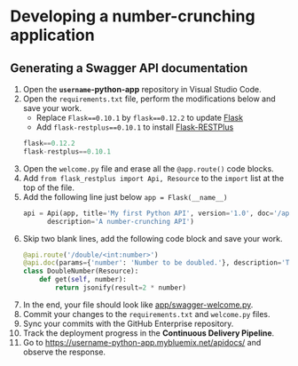 # Developing a number-crunching application

## Generating a Swagger API documentation

1. Open the **`username`-python-app** repository in Visual Studio Code.
1. Open the `requirements.txt` file, perform the  modifications below and save your work.
    * Replace `Flask==0.10.1` by `flask==0.12.2` to update [Flask](http://flask.pocoo.org)
    * Add `flask-restplus==0.10.1` to install [Flask-RESTPlus](http://flask-restplus.readthedocs.io)
    ```Python
    flask==0.12.2
    flask-restplus==0.10.1
    ```
1. Open the `welcome.py` file and erase all the `@app.route()` code blocks.
1. Add `from flask_restplus import Api, Resource` to the `import` list at the top of the file.
1. Add the following line just below `app = Flask(__name__)`
    ```Python
    api = Api(app, title='My first Python API', version='1.0', doc='/apidocs/',
          description='A number-crunching API')
    ```
1. Skip two blank lines, add the following code block and save your work.
    ```Python
    @api.route('/double/<int:number>')
    @api.doc(params={'number': 'Number to be doubled.'}, description='This method doubles the input.')
    class DoubleNumber(Resource):
        def get(self, number):
            return jsonify(result=2 * number)
    ```
1. In the end, your file should look like [app/swagger-welcome.py](app/swagger-welcome.py).
1. Commit your changes to the `requirements.txt` and `welcome.py` files.
1. Sync your commits with the GitHub Enterprise repository.
1. Track the deployment progress in the **Continuous Delivery Pipeline**.
1. Go to <https://username-python-app.mybluemix.net/apidocs/> and observe the response.
